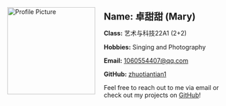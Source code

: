 <div style="display: flex; align-items: center;">
    <img src="https://cdn.jsdelivr.net/gh/zhuotiantian1/Mary/img/25331716365409_.pic_hd.jpg" alt="Profile Picture" style="width: 200px; margin-right: 20px;">
    <div>
        <h2 style="margin-bottom: 10px;">Name: 卓甜甜 (Mary)</h2>
        <p><strong>Class:</strong> 艺术与科技22A1 (2+2)</p>
        <p><strong>Hobbies:</strong> Singing and Photography</p>
        <p><strong>Email:</strong> <a href="mailto:1060554407@qq.com">1060554407@qq.com</a></p>
        <p><strong>GitHub:</strong> <a href="https://zhuotiantian1.github.io/ZTT/#/README">zhuotiantian1</a></p>
        <p>Feel free to reach out to me via email or check out my projects on <a href="https://zhuotiantian1.github.io/ZTT/#/README">GitHub</a>!</p>
    </div>
</div>
